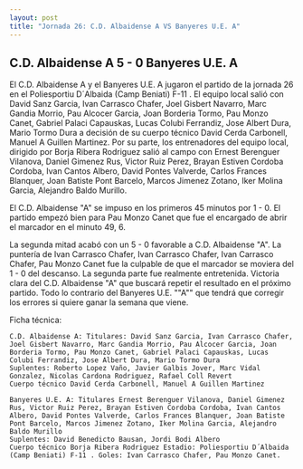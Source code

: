 ```yaml
--- 
layout: post 
title: "Jornada 26: C.D. Albaidense A VS Banyeres U.E. A"
---
```


## C.D. Albaidense A 5 - 0 Banyeres U.E. A

El C.D. Albaidense A y el Banyeres U.E. A jugaron el partido de la jornada 26 en el Poliesportiu D´Albaida (Camp Beniati) F-11 . El equipo local salió con David Sanz Garcia, Ivan Carrasco Chafer, Joel Gisbert Navarro, Marc Gandia Morrio, Pau Alcocer Garcia, Joan Borderia Tormo, Pau Monzo Canet, Gabriel Palaci Capauskas, Lucas Colubi Ferrandiz, Jose Albert Dura, Mario Tormo Dura a decisión de su cuerpo técnico David Cerda Carbonell, Manuel A Guillen Martinez. Por su parte, los entrenadores del equipo local, dirigido por Borja Ribera Rodriguez salió al campo con Ernest Berenguer Vilanova, Daniel Gimenez Rus, Victor Ruiz Perez, Brayan Estiven Cordoba Cordoba, Ivan Cantos Albero, David Pontes Valverde, Carlos Frances Blanquer, Joan Batiste Pont Barcelo, Marcos Jimenez Zotano, Iker Molina Garcia, Alejandro Baldo Murillo. 

El C.D. Albaidense "A" se impuso en los primeros 45 minutos por 1 - 0. El partido empezó bien para Pau Monzo Canet que fue el encargado de abrir el marcador en el minuto 49, 6. 

La segunda mitad acabó con un 5 - 0 favorable a C.D. Albaidense "A". La puntería de Ivan Carrasco Chafer, Ivan Carrasco Chafer, Ivan Carrasco Chafer, Pau Monzo Canet   fue la culpable de que el marcador se moviera del 1 - 0 del descanso. La segunda parte fue realmente entretenida. Victoria clara del C.D. Albaidense "A" que buscará repetir el resultado en el próximo partido. Todo lo contrario del Banyeres U.E. ""A"" que tendrá que corregir los errores si quiere ganar la semana que viene. 

Ficha técnica: 
    
    C.D. Albaidense A: Titulares: David Sanz Garcia, Ivan Carrasco Chafer, Joel Gisbert Navarro, Marc Gandia Morrio, Pau Alcocer Garcia, Joan Borderia Tormo, Pau Monzo Canet, Gabriel Palaci Capauskas, Lucas Colubi Ferrandiz, Jose Albert Dura, Mario Tormo Dura 
    Suplentes: Roberto Lopez Vaño, Javier Galbis Jover, Marc Vidal Gonzalez, Nicolas Cardona Rodriguez, Rafael Coll Revert 
    Cuerpo técnico David Cerda Carbonell, Manuel A Guillen Martinez 
    
    Banyeres U.E. A: Titulares Ernest Berenguer Vilanova, Daniel Gimenez Rus, Victor Ruiz Perez, Brayan Estiven Cordoba Cordoba, Ivan Cantos Albero, David Pontes Valverde, Carlos Frances Blanquer, Joan Batiste Pont Barcelo, Marcos Jimenez Zotano, Iker Molina Garcia, Alejandro Baldo Murillo
    Suplentes: David Benedicto Bausan, Jordi Bodi Albero 
    Cuerpo técnico Borja Ribera Rodriguez Estadio: Poliesportiu D´Albaida (Camp Beniati) F-11 . Goles: Ivan Carrasco Chafer, Pau Monzo Canet.  